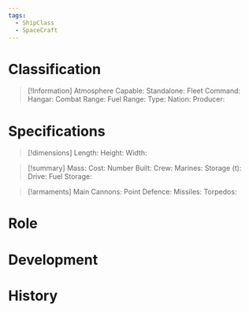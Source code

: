 ```yaml
---
tags:
  - ShipClass
  - SpaceCraft
---
```


# Classification
> [!Information] 
> Atmosphere Capable:
> Standalone:
> Fleet Command:
> Hangar:
> Combat Range:
> Fuel Range:
> Type:
> Nation:
> Producer:

# Specifications
> [!dimensions]
> Length:
> Height:
> Width:

> [!summary]
> Mass:
> Cost:
> Number Built:
> Crew:
> Marines:
> Storage (t):
> Drive:
> Fuel Storage:

> [!armaments]
> Main Cannons:
> Point Defence:
> Missiles:
> Torpedos:

# Role
# Development
# History
